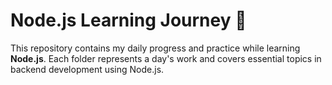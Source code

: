 # Node.js Learning Journey 🚀

This repository contains my daily progress and practice while learning **Node.js**. Each folder represents a day's work and covers essential topics in backend development using Node.js.



